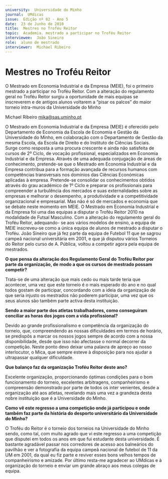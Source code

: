 ```yaml
---
university:  Universidade do Minho
journal:  UMdicas
issue:  Edição nº 82 - Ano 5
date:  23 de Junho de 2010
title:  Mestres no Troféu Reitor
topic:  Academia. mestrado a participar no Troféu Reitor
interviewee:  João Sineiro
role:  aluno de mestrado 
interviewer:  Michael Ribeiro
--- 
```


# Mestres no Troféu Reitor 

O Mestrado em Economia Industrial e da Empresa (MEIE), foi o primeiro mestrado a participar no Troféu Reitor. Com a alteração do regulamento geral no Troféu Reitor surgiu a oportunidade de mais equipas se inscreverem e de antigos alunos voltarem a “pisar os palcos” do maior torneio intra-muros da Universidade do Minho 


Michael Ribeiro mika@sas.uminho.pt 


O Mestrado em Economia Industrial e da Empresa (MEIE) é oferecido pelo Departamento de Economia da Escola de Economia e Gestão da Universidade do Minho, em colaboração com o Departamento de Gestão da mesma Escola, da Escola de Direito e do Instituto de Ciências Sociais.
Surge como resposta a uma procura crescente e ainda não satisfeita de cursos de 2º Ciclo, de vocação profissional, especializados em Economia Industrial e da Empresa. Através de uma adequada conjugação de áreas de conhecimento, pretende-se que o Mestrado em Economia Industrial e da Empresa contribua para a formação avançada de recursos humanos com competências transversais nos domínios das Ciências Económicas aplicadas à empresa.
Pretende-se consolidar os conhecimentos obtidos através do grau académico de 1º Ciclo e preparar os profissionais para compreender a turbulência dos mercados e suas externalidades sobre as empresas e melhorar o desempenho, a produtividade e a competitividade organizacional e empresarial.
Mas não é só de mercados e economia que se debate neste momento em MEIE. O Mestrado em Economia Industrial e da Empresa foi uma das equipas a disputar o Troféu Reitor 2010 na modalidade de Futsal Masculino.
Com a alteração do regulamento geral do Troféu Reitor, adequando- se aos vários modelos de ensino, a equipa de MEIE inscreveu-se como a única equipa de alunos de mestrado a disputar o Troféu.
João Sineiro que já fez parte da equipa de Futebol 11 que se sagrou campeã nacional universitária em 2001, e que já disputou vários Torneios do Reitor pelo curso de A. Pública, voltou a competir agora pela equipa de mestrados.
 

**O que pensa da alteração dos Regulamento Geral do Troféu Reitor por parte da organização, de modo a que os cursos de mestrado possam competir?**

Trata-se de uma alteração que mais cedo ou mais tarde teria que acontecer, uma vez que este torneio é o mais esperado do ano e no qual todos gostam de participar, concordando com a ideia da organização de que seria injusto os mestrados não poderem participar, uma vez que os seus alunos são também parte activa desta instituição.
 

**Sendo a maior parte dos atletas trabalhadores, como conseguiram conciliar as horas dos jogos com a vida profissional?**

Devido ao grande profissionalismo e competência da organização do torneio, que, compreendendo as nossas dificuldades em termos de horário, se predispôs a marcar os nossos jogos sempre de acordo com a nossa disponibilidade, desde que isso não afectasse o normal decorrer da competição.
Neste ponto devo deixar uma palavra de apreço ao nosso interlocutor, o Mica, que sempre esteve à disposição para nos ajudar a ultrapassar qualquer dificuldade.
 

**Que balanço faz da organização Troféu Reitor deste ano?**

Excelente organização, proporcionando óptimas condições para o bom funcionamento do torneio, excelentes arbitragens, companheirismo e compreensão demonstrado por parte de todos os inter venientes, desde a organização até aos atletas, revelando mais uma vez a grandeza desta nobre instituição que é a Universidade do Minho.
 

**Como vê este regresso a uma competição onde já participou e onde também faz parte da história do desporto universitário da Universidade do Minho?**

O Troféu do Reitor é o torneio dos torneios na Universidade do Minho sendo, como tal, com muito agrado que vi este regresso a uma competição que disputei em todos os anos em que fui estudante desta universidade.
É bastante agradável passar nos corredores de acesso aos balneários do pavilhão e ver a fotografia da equipa campeã nacional de futebol de 11 da UM em 2001, da qual eu fiz parte e reviver esses bons velhos tempos de companheirismo e amizade.
Por último resta-me agradecer ao UMdicas e à organização do torneio e enviar um grande abraço aos meus colegas de equipa.

